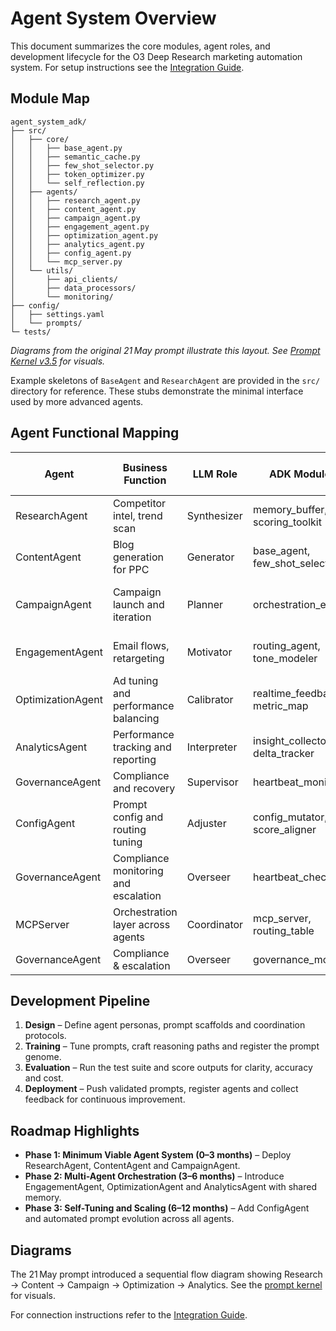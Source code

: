 # Agent System Overview

This document summarizes the core modules, agent roles, and development lifecycle for the O3 Deep Research marketing automation system.
For setup instructions see the [Integration Guide](integration_guide_o3.md).

## Module Map

```
agent_system_adk/
├── src/
│   ├── core/
│   │   ├── base_agent.py
│   │   ├── semantic_cache.py
│   │   ├── few_shot_selector.py
│   │   ├── token_optimizer.py
│   │   └── self_reflection.py
│   ├── agents/
│   │   ├── research_agent.py
│   │   ├── content_agent.py
│   │   ├── campaign_agent.py
│   │   ├── engagement_agent.py
│   │   ├── optimization_agent.py
│   │   ├── analytics_agent.py
│   │   ├── config_agent.py
│   │   └── mcp_server.py
│   └── utils/
│       ├── api_clients/
│       ├── data_processors/
│       └── monitoring/
├── config/
│   ├── settings.yaml
│   └── prompts/
└─ tests/
```

_Diagrams from the original 21 May prompt illustrate this layout. See [Prompt Kernel v3.5](prompt/prompt_kernel_v3.5.md) for visuals._

Example skeletons of `BaseAgent` and `ResearchAgent` are provided in the
`src/` directory for reference. These stubs demonstrate the minimal interface
used by more advanced agents.

## Agent Functional Mapping

| Agent | Business Function | LLM Role | ADK Modules | Prompt Type | Feedback Loop Type |
|-------|------------------|---------|-------------|-------------|--------------------|
| ResearchAgent | Competitor intel, trend scan | Synthesizer | memory_buffer, scoring_toolkit | Chain-of-Thought | External + semantic validation |
| ContentAgent | Blog generation for PPC | Generator | base_agent, few_shot_selector | Instructional few-shot | Self-reflection with score |
| CampaignAgent | Campaign launch and iteration | Planner | orchestration_engine | Planning loop | Loop-based metadata reflection |
| EngagementAgent | Email flows, retargeting | Motivator | routing_agent, tone_modeler | Motivational adaptive | Reforge loop scoring |
| OptimizationAgent | Ad tuning and performance balancing | Calibrator | realtime_feedback, metric_map | Self-calibrating prompt | Metric-weighted ROAS tuning |
| AnalyticsAgent | Performance tracking and reporting | Interpreter | insight_collector, delta_tracker | Reflective analysis | Periodic summary validation |
| GovernanceAgent | Compliance and recovery | Supervisor | heartbeat_monitor | Escalation prompts | Policy audit log |
| ConfigAgent | Prompt config and routing tuning | Adjuster | config_mutator, score_aligner | Schema-driven modifiers | Prompt genome refinement |
| GovernanceAgent | Compliance monitoring and escalation | Overseer | heartbeat_checker | Policy gate | Alert & retry logic |
| MCPServer | Orchestration layer across agents | Coordinator | mcp_server, routing_table | Routing prompts | Cross-agent feedback |
| GovernanceAgent | Compliance & escalation | Overseer | governance_module | Policy prompts | Heartbeat monitoring |

## Development Pipeline

1. **Design** – Define agent personas, prompt scaffolds and coordination protocols.
2. **Training** – Tune prompts, craft reasoning paths and register the prompt genome.
3. **Evaluation** – Run the test suite and score outputs for clarity, accuracy and cost.
4. **Deployment** – Push validated prompts, register agents and collect feedback for continuous improvement.

## Roadmap Highlights

- **Phase 1: Minimum Viable Agent System (0–3 months)** – Deploy ResearchAgent, ContentAgent and CampaignAgent.
- **Phase 2: Multi-Agent Orchestration (3–6 months)** – Introduce EngagementAgent, OptimizationAgent and AnalyticsAgent with shared memory.
- **Phase 3: Self-Tuning and Scaling (6–12 months)** – Add ConfigAgent and automated prompt evolution across all agents.

## Diagrams
The 21 May prompt introduced a sequential flow diagram showing Research → Content → Campaign → Optimization → Analytics. See the [prompt kernel](prompt/prompt_kernel_v3.5.md#module-map) for visuals.

For connection instructions refer to the [Integration Guide](integration_guide_o3.md).
